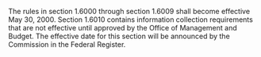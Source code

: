 The rules in section 1.6000 through section 1.6009 shall become effective May 30, 2000. Section 1.6010 contains information collection requirements that are not effective until approved by the Office of Management and Budget. The effective date for this section will be announced by the Commission in the Federal Register.
              

